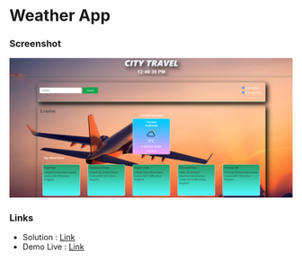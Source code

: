 # Weather App 

### Screenshot

![](./img/screenshot.jpg)


### Links

- Solution : [Link](https://github.com/MousaAzm/CityTravel) 
- Demo Live : [Link](https://city-travel-weather.netlify.app/) 